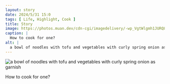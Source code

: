 ```yaml
---
layout: story
date: 2024/5/31 15:0
tags: [ Life, Highlight, Cook ]
title: Story
image: https://photos.muan.dev/cdn-cgi/imagedelivery/-wp_VgtWlgmh1JURQ8t1mg/14bf8312-d2e8-4e3f-8816-bd19c791cc00/public
caption: |
  How to cook for one?
alt: |
  a bowl of noodles with tofu and vegetables with curly spring onion as garnish 
---
```


![a bowl of noodles with tofu and vegetables with curly spring onion as garnish ](https://photos.muan.dev/cdn-cgi/imagedelivery/-wp_VgtWlgmh1JURQ8t1mg/14bf8312-d2e8-4e3f-8816-bd19c791cc00/public)

How to cook for one?
